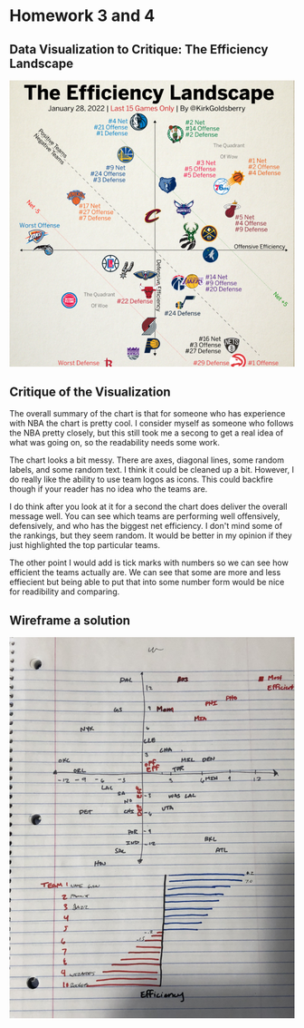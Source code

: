 # Homework 3 and 4

## Data Visualization to Critique: The Efficiency Landscape
![The Efficiency Landscape](PotentialUseChart.PNG)

## Critique of the Visualization
The overall summary of the chart is that for someone who has experience with NBA the chart 
is pretty cool. I consider myself as someone who follows the NBA pretty closely, but this 
still took me a secong to get a real idea of what was going on, so the readability needs some
work. 

The chart looks a bit messy. There are axes, diagonal lines, some random labels, and some
random text. I think it could be cleaned up a bit. However, I do really like the ability 
to use team logos as icons. This could backfire though if your reader has no idea who the
teams are. 

I do think after you look at it for a second the chart does deliver the overall message 
well. You can see which teams are performing well offensively, defensively, and who has
the biggest net efficiency. I don't mind some of the rankings, but they seem random. It 
would be better in my opinion if they just highlighted the top particular teams. 

The other point I would add is tick marks with numbers so we can see how efficient the 
teams actually are. We can see that some are more and less effiecient but being able to
put that into some number form would be nice for readibility and comparing. 

## Wireframe a solution
![Wireframing](WireFraming.JPG)
